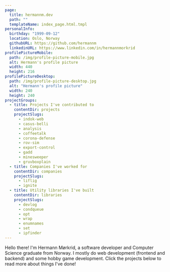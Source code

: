 ```yaml
---
page:
  title: hermannm.dev
  path: ""
  templateName: index_page.html.tmpl
personalInfo:
  birthday: "1999-09-12"
  location: Oslo, Norway
  githubURL: https://github.com/hermannm
  linkedinURL: https://www.linkedin.com/in/hermannmorkrid
profilePictureMobile:
  path: /img/profile-picture-mobile.jpg
  alt: Hermann's profile picture
  width: 440
  height: 216
profilePictureDesktop:
  path: /img/profile-picture-desktop.jpg
  alt: "Hermann's profile picture"
  width: 240
  height: 240
projectGroups:
  - title: Projects I've contributed to
    contentDir: projects
    projectSlugs:
      - indok-web
      - casus-belli
      - analysis
      - coffeetalk
      - corona-defense
      - rov-sim
      - export-control
      - gadd
      - minesweeper
      - gruvboxplain
  - title: Companies I've worked for
    contentDir: companies
    projectSlugs:
      - liflig
      - ignite
  - title: Utility libraries I've built
    contentDir: libraries
    projectSlugs:
      - devlog
      - condqueue
      - opt
      - wrap
      - enumnames
      - set
      - ipfinder
---
```


Hello there! I'm Hermann Mørkrid, a software developer and Computer Science graduate from Norway. I
mostly do web development (frontend and backend) and some hobby game development. Click the projects
below to read more about things I've done!
